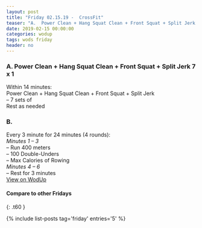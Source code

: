 ```yaml
---
layout: post
title: "Friday 02.15.19 -  CrossFit"
teaser: "A.  Power Clean + Hang Squat Clean + Front Squat + Split Jerk 7 x 1<br/> B.  "
date: 2019-02-15 00:00:00
categories: wodup
tags: wods friday
header: no
---
```



<h3>A.  Power Clean + Hang Squat Clean + Front Squat + Split Jerk 7 x 1</h3>
Within 14 minutes:<br/>
Power Clean + Hang Squat Clean + Front Squat + Split Jerk<br/>– 7 sets of <br/>Rest as needed<br/>
<h3>B.  </h3>
Every 3 minute for 24 minutes (4 rounds):<br/><em>Minutes 1  – 3</em><br/>– Run 400 meters<br/>– 100 Double-Unders<br/>– Max Calories of Rowing<br/><em>Minutes 4  – 6</em><br/>– Rest for 3 minutes<br/>
<a href="https://www.wodup.com/gyms/asphodel/wods/13225" target="blank">View on WodUp</a>


#### Compare to other Fridays
{: .t60 }

{% include list-posts tag='friday' entries='5' %}